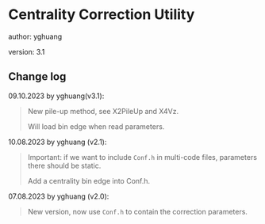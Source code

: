 # Centrality Correction Utility

author: yghuang

version: 3.1

## Change log

09.10.2023 by yghuang(v3.1):

> New pile-up method, see X2PileUp and X4Vz.
>
> Will load bin edge when read parameters.

10.08.2023 by yghuang (v2.1):

> Important: if we want to include `Conf.h` in multi-code files, parameters there should be static.
>
> Add a centrality bin edge into Conf.h.

07.08.2023 by yghuang (v2.0):

> New version, now use `Conf.h` to contain the correction parameters.

